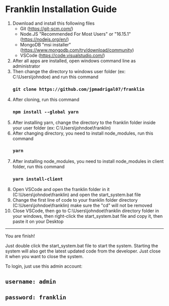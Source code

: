 # Franklin Installation Guide

1. Download and install this following files
   - Git (https://git-scm.com/)
   - Node.JS "Recommended For Most Users" or "16.15.1" (https://nodejs.org/en/)
   - MongoDB "msi installer" (https://www.mongodb.com/try/download/community)
   - VSCode (https://code.visualstudio.com/)
2. After all apps are installed, open windows command line as administrator
3. Then change the directory to windows user folder (ex: C:\Users\johndoe) and run this command
   ### `git clone https://github.com/jpmadrigal07/franklin`
4. After cloning, run this command
   ### `npm install --global yarn`
5. After installing yarn, change the directory to the franklin folder inside your user folder (ex: C:\Users\johndoe\franklin)
6. After changing directory, you need to install node_modules, run this command
   ### `yarn`
7. After installing node_modules, you need to install node_modules in client folder, run this command
   ### `yarn install-client`
8. Open VSCode and open the franklin folder in it (C:\Users\johndoe\franklin) and open the start_system.bat file
9. Change the first line of code to your franklin folder directory (C:\Users\johndoe\franklin) make sure the "cd" will not be removed
10. Close VSCode, then go to C:\Users\johndoe\franklin directory folder in your windows, then right-click the start_system.bat file and copy it, then paste it on your Desktop

---

You are finish!

Just double click the start_system.bat file to start the system. Starting the system will also get the latest updated code from the developer. Just close it when you want to close the system.

To login, just use this admin account:

## `username: admin`

## `password: franklin`
